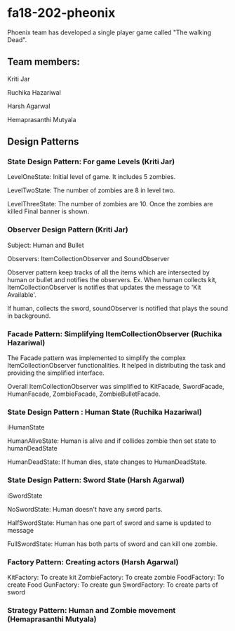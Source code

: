 # fa18-202-pheonix

Phoenix team has developed a single player game called "The walking Dead".

## Team members:

Kriti Jar

Ruchika Hazariwal

Harsh Agarwal

Hemaprasanthi Mutyala

## Design Patterns

### State Design Pattern: For game Levels (Kriti Jar)

LevelOneState: Initial level of game. It includes 5 zombies.

LevelTwoState: The number of zombies are 8 in level two. 

LevelThreeState: The number of zombies are 10. Once the zombies are killed Final banner is shown.

### Observer Design Pattern (Kriti Jar)

Subject: Human and Bullet

Observers: ItemCollectionObserver and SoundObserver

Observer pattern keep tracks of all the items which are intersected by human or bullet and notifies the observers.
Ex. When human collects kit, ItemCollectionObserver is notifies that updates the message to 'Kit Available'.

If human, collects the sword, soundObserver is notified that plays the sound in background.

### Facade Pattern: Simplifying ItemCollectionObserver (Ruchika Hazariwal)

The Facade pattern was implemented to simplify the complex ItemCollectionObserver functionalities.
It helped in distributing the task  and providing the simplified interface.

Overall ItemCollectionObserver was simplified to KitFacade, SwordFacade, HumanFacade, ZombieFacade, ZombieBulletFacade.

### State Design Pattern : Human State (Ruchika Hazariwal)
iHumanState

HumanAliveState: Human is alive and if collides zombie then set state to humanDeadState 

HumanDeadState: If human dies, state changes to HumanDeadState.

### State Design Pattern: Sword State (Harsh Agarwal)
iSwordState

NoSwordState: Human doesn't have any sword parts.

HalfSwordState: Human has one part of sword and same is updated to message

FullSwordState: Human has both parts of sword and can kill one zombie.

### Factory Pattern: Creating actors (Harsh Agarwal)

KitFactory: To create kit
ZombieFactory: To create zombie
FoodFactory: To create Food
GunFactory: To create gun
SwordFactory: To create parts of sword

### Strategy Pattern: Human and Zombie movement (Hemaprasanthi Mutyala)













